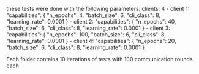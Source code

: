 these tests were done with the following parameters:
clients: 4
    - client 1:     "capabilities": {
                    "n_epochs": 4,
                    "batch_size": 6,
                    "cli_class": 8,
                    "learning_rate": 0.0001
                }
    - client 2:     "capabilities": {
                    "n_epochs": 40,
                    "batch_size": 6,
                    "cli_class": 8,
                    "learning_rate": 0.0001
                }
    - client 3:     "capabilities": {
                    "n_epochs": 100,
                    "batch_size": 6,
                    "cli_class": 8,
                    "learning_rate": 0.0001
                }
    - client 4:     "capabilities": {
                    "n_epochs": 20,
                    "batch_size": 6,
                    "cli_class": 8,
                    "learning_rate": 0.0001
                }

Each folder contains 10 iterations of tests with 100 communication rounds each